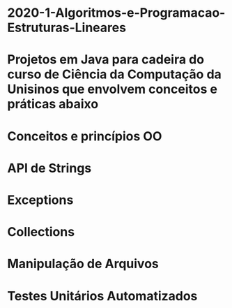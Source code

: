 # 2020-1-Algoritmos-e-Programacao-Estruturas-Lineares

# Projetos em Java para cadeira do curso de Ciência da Computação da Unisinos que envolvem conceitos e práticas abaixo
# Conceitos e princípios OO
# API de Strings
# Exceptions
# Collections
# Manipulação de Arquivos 
# Testes Unitários Automatizados
